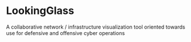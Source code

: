 # LookingGlass
A collaborative network / infrastructure visualization tool oriented towards use for defensive and offensive cyber operations
